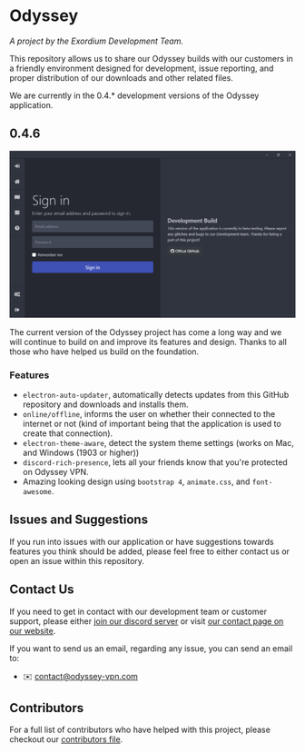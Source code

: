 # Odyssey
*A project by the Exordium Development Team.*

This repository allows us to share our Odyssey builds with our customers in a friendly environment designed for development, issue reporting, and proper distribution of our downloads and other related files.

We are currently in the 0.4.* development versions of the Odyssey application.

## 0.4.6

![](screenshots/screenshot-0.4.0.png)

The current version of the Odyssey project has come a long way and we will continue to build on and improve its features and design. Thanks to all those who have helped us build on the foundation.

### Features

- `electron-auto-updater`, automatically detects updates from this GitHub repository and downloads and installs them.
- `online/offline`, informs the user on whether their connected to the internet or not (kind of important being that the application is used to create that connection).
- `electron-theme-aware`, detect the system theme settings (works on Mac, and Windows (1903 or higher))
- `discord-rich-presence`, lets all your friends know that you're protected on Odyssey VPN.
- Amazing looking design using `bootstrap 4`, `animate.css`, and `font-awesome`.

## Issues and Suggestions

If you run into issues with our application or have suggestions towards features you think should be added, please feel free to either contact us or open an issue within this repository.

## Contact Us

If you need to get in contact with our development team or customer support, please either [join our discord server](https://discord.odyssey-vpn.com) or visit [our contact page on our website](https://odyssey-vpn.com/contact).

If you want to send us an email, regarding any issue, you can send an email to:
- :envelope: [contact@odyssey-vpn.com](mailto:contact@odyssey-vpn.com)

## Contributors

For a full list of contributors who have helped with this project, please checkout our [contributors file](docs/CONTRIBUTORS.md).
